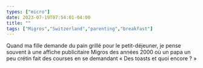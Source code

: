 ```yaml
---
types: ["micro"]
date: 2023-07-19T07:54:01-04:00
title: ""
tags: ["Migros","Switzerland","parenting","breakfast"]
---
```

Quand ma fille demande du pain grillé pour le petit-déjeuner, je pense souvent à une affiche publicitaire Migros des années 2000 où un papa un peu crétin fait des courses en se demandant « Des toasts et quoi encore ? »
